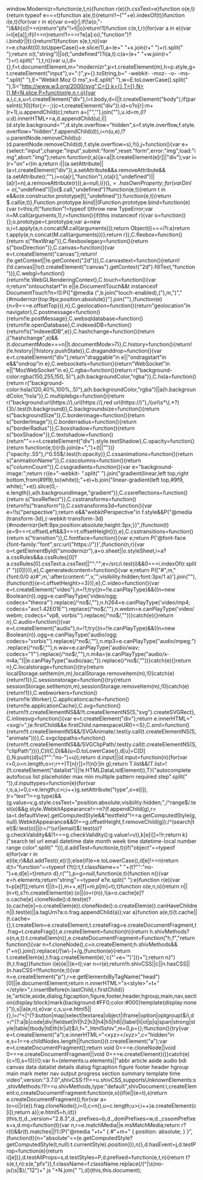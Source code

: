 window.Modernizr=function(e,t,n){function r(e){h.cssText=e}function o(e,t){return typeof e===t}function a(e,t){return!!~(""+e).indexOf(t)}function i(e,t){for(var r in e){var o=e[r];if(!a(o,"-")&&h[o]!==n)return"pfx"!=t||o}return!1}function c(e,t,r){for(var a in e){var i=t[e[a]];if(i!==n)return!1===r?e[a]:o(i,"function")?i.bind(r||t):i}return!1}function s(e,t,n){var r=e.charAt(0).toUpperCase()+e.slice(1),a=(e+" "+x.join(r+" ")+r).split(" ");return o(t,"string")||o(t,"undefined")?i(a,t):c(a=(e+" "+w.join(r+" ")+r).split(" "),t,n)}var u,l,d={},f=t.documentElement,m="modernizr",p=t.createElement(m),h=p.style,g=t.createElement("input"),v=":)",y={}.toString,b=" -webkit- -moz- -o- -ms- ".split(" "),E="Webkit Moz O ms",x=E.split(" "),w=E.toLowerCase().split(" "),S="http://www.w3.org/2000/svg",C={},k={},T={},N=[],M=N.slice,P=function(e,n,r,o){var a,i,c,s,u=t.createElement("div"),l=t.body,d=l||t.createElement("body");if(parseInt(r,10))for(;r--;)(c=t.createElement("div")).id=o?o[r]:m+(r+1),u.appendChild(c);return a=["&#173;",'<style id="s',m,'">',e,"</style>"].join(""),u.id=m,(l?u:d).innerHTML+=a,d.appendChild(u),l||(d.style.background="",d.style.overflow="hidden",s=f.style.overflow,f.style.overflow="hidden",f.appendChild(d)),i=n(u,e),l?u.parentNode.removeChild(u):(d.parentNode.removeChild(d),f.style.overflow=s),!!i},j=function(){var e={select:"input",change:"input",submit:"form",reset:"form",error:"img",load:"img",abort:"img"};return function(r,a){a=a||t.createElement(e[r]||"div");var i=(r="on"+r)in a;return i||(a.setAttribute||(a=t.createElement("div")),a.setAttribute&&a.removeAttribute&&(a.setAttribute(r,""),i=o(a[r],"function"),o(a[r],"undefined")||(a[r]=n),a.removeAttribute(r))),a=null,i}}(),$={}.hasOwnProperty;for(var D in l=o($,"undefined")||o($.call,"undefined")?function(e,t){return t in e&&o(e.constructor.prototype[t],"undefined")}:function(e,t){return $.call(e,t)},Function.prototype.bind||(Function.prototype.bind=function(e){var t=this;if("function"!=typeof t)throw new TypeError;var n=M.call(arguments,1),r=function(){if(this instanceof r){var o=function(){};o.prototype=t.prototype;var a=new o,i=t.apply(a,n.concat(M.call(arguments)));return Object(i)===i?i:a}return t.apply(e,n.concat(M.call(arguments)))};return r}),C.flexbox=function(){return s("flexWrap")},C.flexboxlegacy=function(){return s("boxDirection")},C.canvas=function(){var e=t.createElement("canvas");return!(!e.getContext||!e.getContext("2d"))},C.canvastext=function(){return!(!d.canvas||!o(t.createElement("canvas").getContext("2d").fillText,"function"))},C.webgl=function(){return!!e.WebGLRenderingContext},C.touch=function(){var n;return"ontouchstart"in e||e.DocumentTouch&&t instanceof DocumentTouch?n=!0:P(["@media (",b.join("touch-enabled),("),m,")","{#modernizr{top:9px;position:absolute}}"].join(""),(function(e){n=9===e.offsetTop})),n},C.geolocation=function(){return"geolocation"in navigator},C.postmessage=function(){return!!e.postMessage},C.websqldatabase=function(){return!!e.openDatabase},C.indexedDB=function(){return!!s("indexedDB",e)},C.hashchange=function(){return j("hashchange",e)&&(t.documentMode===n||t.documentMode>7)},C.history=function(){return!(!e.history||!history.pushState)},C.draganddrop=function(){var e=t.createElement("div");return"draggable"in e||"ondragstart"in e&&"ondrop"in e},C.websockets=function(){return"WebSocket"in e||"MozWebSocket"in e},C.rgba=function(){return r("background-color:rgba(150,255,150,.5)"),a(h.backgroundColor,"rgba")},C.hsla=function(){return r("background-color:hsla(120,40%,100%,.5)"),a(h.backgroundColor,"rgba")||a(h.backgroundColor,"hsla")},C.multiplebgs=function(){return r("background:url(https://),url(https://),red url(https://)"),/(url\s*\(.*?){3}/.test(h.background)},C.backgroundsize=function(){return s("backgroundSize")},C.borderimage=function(){return s("borderImage")},C.borderradius=function(){return s("borderRadius")},C.boxshadow=function(){return s("boxShadow")},C.textshadow=function(){return""===t.createElement("div").style.textShadow},C.opacity=function(){return function(e,t){r(b.join(e+";")+(t||""))}("opacity:.55"),/^0.55$/.test(h.opacity)},C.cssanimations=function(){return s("animationName")},C.csscolumns=function(){return s("columnCount")},C.cssgradients=function(){var e="background-image:";return r((e+"-webkit- ".split(" ").join("gradient(linear,left top,right bottom,from(#9f9),to(white));"+e)+b.join("linear-gradient(left top,#9f9, white);"+e)).slice(0,-e.length)),a(h.backgroundImage,"gradient")},C.cssreflections=function(){return s("boxReflect")},C.csstransforms=function(){return!!s("transform")},C.csstransforms3d=function(){var e=!!s("perspective");return e&&"webkitPerspective"in f.style&&P("@media (transform-3d),(-webkit-transform-3d){#modernizr{left:9px;position:absolute;height:3px;}}",(function(t){e=9===t.offsetLeft&&3===t.offsetHeight})),e},C.csstransitions=function(){return s("transition")},C.fontface=function(){var e;return P('@font-face {font-family:"font";src:url("https://")}',(function(n,r){var o=t.getElementById("smodernizr"),a=o.sheet||o.styleSheet,i=a?a.cssRules&&a.cssRules[0]?a.cssRules[0].cssText:a.cssText||"":"";e=/src/i.test(i)&&0===i.indexOf(r.split(" ")[0])})),e},C.generatedcontent=function(){var e;return P(["#",m,"{font:0/0 a}#",m,':after{content:"',v,'";visibility:hidden;font:3px/1 a}'].join(""),(function(t){e=t.offsetHeight>=3})),e},C.video=function(){var e=t.createElement("video"),n=!1;try{(n=!!e.canPlayType)&&((n=new Boolean(n)).ogg=e.canPlayType('video/ogg; codecs="theora"').replace(/^no$/,""),n.h264=e.canPlayType('video/mp4; codecs="avc1.42E01E"').replace(/^no$/,""),n.webm=e.canPlayType('video/webm; codecs="vp8, vorbis"').replace(/^no$/,""))}catch(e){}return n},C.audio=function(){var e=t.createElement("audio"),n=!1;try{(n=!!e.canPlayType)&&((n=new Boolean(n)).ogg=e.canPlayType('audio/ogg; codecs="vorbis"').replace(/^no$/,""),n.mp3=e.canPlayType("audio/mpeg;").replace(/^no$/,""),n.wav=e.canPlayType('audio/wav; codecs="1"').replace(/^no$/,""),n.m4a=(e.canPlayType("audio/x-m4a;")||e.canPlayType("audio/aac;")).replace(/^no$/,""))}catch(e){}return n},C.localstorage=function(){try{return localStorage.setItem(m,m),localStorage.removeItem(m),!0}catch(e){return!1}},C.sessionstorage=function(){try{return sessionStorage.setItem(m,m),sessionStorage.removeItem(m),!0}catch(e){return!1}},C.webworkers=function(){return!!e.Worker},C.applicationcache=function(){return!!e.applicationCache},C.svg=function(){return!!t.createElementNS&&!!t.createElementNS(S,"svg").createSVGRect},C.inlinesvg=function(){var e=t.createElement("div");return e.innerHTML="<svg/>",(e.firstChild&&e.firstChild.namespaceURI)==S},C.smil=function(){return!!t.createElementNS&&/SVGAnimate/.test(y.call(t.createElementNS(S,"animate")))},C.svgclippaths=function(){return!!t.createElementNS&&/SVGClipPath/.test(y.call(t.createElementNS(S,"clipPath")))},C)l(C,D)&&(u=D.toLowerCase(),d[u]=C[D](),N.push((d[u]?"":"no-")+u));return d.input||(d.input=function(n){for(var r=0,o=n.length;o>r;r++)T[n[r]]=!!(n[r]in g);return T.list&&(T.list=!(!t.createElement("datalist")||!e.HTMLDataListElement)),T}("autocomplete autofocus list placeholder max min multiple pattern required step".split(" ")),d.inputtypes=function(e){for(var r,o,a,i=0,c=e.length;c>i;i++)g.setAttribute("type",o=e[i]),(r="text"!==g.type)&&(g.value=v,g.style.cssText="position:absolute;visibility:hidden;",/^range$/.test(o)&&g.style.WebkitAppearance!==n?(f.appendChild(g),r=(a=t.defaultView).getComputedStyle&&"textfield"!==a.getComputedStyle(g,null).WebkitAppearance&&0!==g.offsetHeight,f.removeChild(g)):/^(search|tel)$/.test(o)||(r=/^(url|email)$/.test(o)?g.checkValidity&&!1===g.checkValidity():g.value!=v)),k[e[i]]=!!r;return k}("search tel url email datetime date month week time datetime-local number range color".split(" "))),d.addTest=function(e,t){if("object"==typeof e)for(var r in e)l(e,r)&&d.addTest(r,e[r]);else{if(e=e.toLowerCase(),d[e]!==n)return d;t="function"==typeof t?t():t,f.className+=" "+(t?"":"no-")+e,d[e]=t}return d},r(""),p=g=null,function(e,t){function n(){var e=h.elements;return"string"==typeof e?e.split(" "):e}function r(e){var t=p[e[f]];return t||(t={},m++,e[f]=m,p[m]=t),t}function o(e,n,o){return n||(n=t),s?n.createElement(e):(o||(o=r(n)),!(a=o.cache[e]?o.cache[e].cloneNode():d.test(e)?(o.cache[e]=o.createElem(e)).cloneNode():o.createElem(e)).canHaveChildren||l.test(e)||a.tagUrn?a:o.frag.appendChild(a));var a}function a(e,t){t.cache||(t.cache={},t.createElem=e.createElement,t.createFrag=e.createDocumentFragment,t.frag=t.createFrag()),e.createElement=function(n){return h.shivMethods?o(n,e,t):t.createElem(n)},e.createDocumentFragment=Function("h,f","return function(){var n=f.cloneNode(),c=n.createElement;h.shivMethods&&("+n().join().replace(/[\w\-]+/g,(function(e){return t.createElem(e),t.frag.createElement(e),'c("'+e+'")'}))+");return n}")(h,t.frag)}function i(e){e||(e=t);var n=r(e);return!h.shivCSS||c||n.hasCSS||(n.hasCSS=!!function(e,t){var n=e.createElement("p"),r=e.getElementsByTagName("head")[0]||e.documentElement;return n.innerHTML="x<style>"+t+"</style>",r.insertBefore(n.lastChild,r.firstChild)}(e,"article,aside,dialog,figcaption,figure,footer,header,hgroup,main,nav,section{display:block}mark{background:#FF0;color:#000}template{display:none}")),s||a(e,n),e}var c,s,u=e.html5||{},l=/^<|^(?:button|map|select|textarea|object|iframe|option|optgroup)$/i,d=/^(?:a|b|code|div|fieldset|h1|h2|h3|h4|h5|h6|i|label|li|ol|p|q|span|strong|style|table|tbody|td|th|tr|ul)$/i,f="_html5shiv",m=0,p={};!function(){try{var e=t.createElement("a");e.innerHTML="<xyz></xyz>",c="hidden"in e,s=1==e.childNodes.length||function(){t.createElement("a");var e=t.createDocumentFragment();return void 0===e.cloneNode||void 0===e.createDocumentFragment||void 0===e.createElement}()}catch(e){c=!0,s=!0}}();var h={elements:u.elements||"abbr article aside audio bdi canvas data datalist details dialog figcaption figure footer header hgroup main mark meter nav output progress section summary template time video",version:"3.7.0",shivCSS:!1!==u.shivCSS,supportsUnknownElements:s,shivMethods:!1!==u.shivMethods,type:"default",shivDocument:i,createElement:o,createDocumentFragment:function(e,o){if(e||(e=t),s)return e.createDocumentFragment();for(var a=(o=o||r(e)).frag.cloneNode(),i=0,c=n(),u=c.length;u>i;i++)a.createElement(c[i]);return a}};e.html5=h,i(t)}(this,t),d._version="2.8.3",d._prefixes=b,d._domPrefixes=w,d._cssomPrefixes=x,d.mq=function(t){var n,r=e.matchMedia||e.msMatchMedia;return r?r(t)&&r(t).matches||!1:(P("@media "+t+" { #"+m+" { position: absolute; } }",(function(t){n="absolute"==(e.getComputedStyle?getComputedStyle(t,null):t.currentStyle).position})),n)},d.hasEvent=j,d.testProp=function(e){return i([e])},d.testAllProps=s,d.testStyles=P,d.prefixed=function(e,t,n){return t?s(e,t,n):s(e,"pfx")},f.className=f.className.replace(/(^|\s)no-js(\s|$)/,"$1$2")+" js "+N.join(" "),d}(this,this.document);
